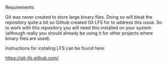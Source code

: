 Requirements

Git was never created to store large binary files. Doing so will bloat the repository quite a bit so Github created Git LFS for to address this issue.
So to work with this repository you will need this installed on your system (although really you should already be using it for other projects where
binary files are used).

Instructions for instaling LFS can be found here:

https://git-lfs.github.com/
